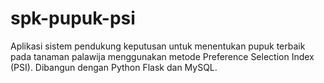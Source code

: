 # spk-pupuk-psi
Aplikasi sistem pendukung keputusan untuk menentukan pupuk terbaik pada tanaman palawija menggunakan metode Preference Selection Index (PSI). Dibangun dengan Python Flask dan MySQL.
